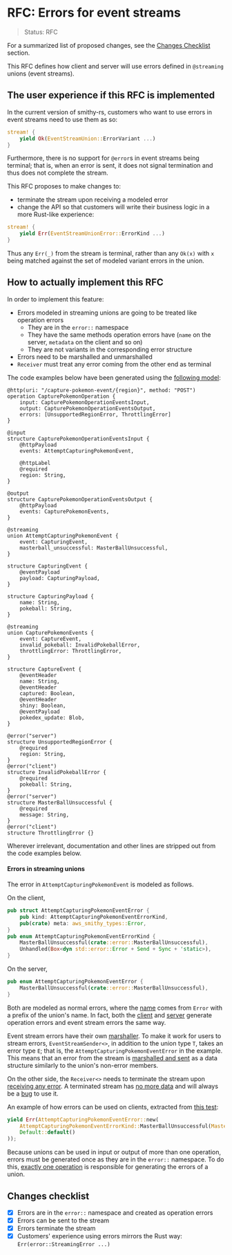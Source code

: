 <!-- Give your RFC a descriptive name saying what it would accomplish or what feature it defines -->
RFC: Errors for event streams
=============

<!-- RFCs start with the "RFC" status and are then either "Implemented" or "Rejected".  -->
> Status: RFC

<!-- A great RFC will include a list of changes at the bottom so that the implementor can be sure they haven't missed anything -->
For a summarized list of proposed changes, see the [Changes Checklist](#changes-checklist) section.

<!-- Insert a short paragraph explaining, at a high level, what this RFC is for -->
This RFC defines how client and server will use errors defined in `@streaming` unions (event streams).

<!-- Explain how users will use this new feature and, if necessary, how this compares to the current user experience -->
The user experience if this RFC is implemented
----------------------------------------------

In the current version of smithy-rs, customers who want to use errors in event streams need to use them as so:
```rust
stream! {
    yield Ok(EventStreamUnion::ErrorVariant ...)
}
```
Furthermore, there is no support for `@error`s in event streams being terminal; that is, when an error is sent,
it does not signal termination and thus does not complete the stream.

This RFC proposes to make changes to:
* terminate the stream upon receiving a modeled error
* change the API so that customers will write their business logic in a more Rust-like experience:
```rust
stream! {
    yield Err(EventStreamUnionError::ErrorKind ...)
}
```
Thus any `Err(_)` from the stream is terminal, rather than any `Ok(x)` with `x` being matched against the set of modeled variant errors in the union.

<!-- Explain the implementation of this new feature -->
How to actually implement this RFC
----------------------------------

In order to implement this feature:
* Errors modeled in streaming unions are going to be treated like operation errors
  * They are in the `error::` namespace
  * They have the same methods operation errors have (`name` on the server, `metadata` on the client and so on)
  * They are not variants in the corresponding error structure
* Errors need to be marshalled and unmarshalled
* `Receiver` must treat any error coming from the other end as terminal

The code examples below have been generated using the [following model](https://github.com/awslabs/smithy-rs/blob/8f7e03ff8a84236955a65dba3d21c4bdbf17a9f4/codegen-server-test/model/pokemon.smithy#L27):
```smithy
@http(uri: "/capture-pokemon-event/{region}", method: "POST")
operation CapturePokemonOperation {
    input: CapturePokemonOperationEventsInput,
    output: CapturePokemonOperationEventsOutput,
    errors: [UnsupportedRegionError, ThrottlingError]
}

@input
structure CapturePokemonOperationEventsInput {
    @httpPayload
    events: AttemptCapturingPokemonEvent,

    @httpLabel
    @required
    region: String,
}

@output
structure CapturePokemonOperationEventsOutput {
    @httpPayload
    events: CapturePokemonEvents,
}

@streaming
union AttemptCapturingPokemonEvent {
    event: CapturingEvent,
    masterball_unsuccessful: MasterBallUnsuccessful,
}

structure CapturingEvent {
    @eventPayload
    payload: CapturingPayload,
}

structure CapturingPayload {
    name: String,
    pokeball: String,
}

@streaming
union CapturePokemonEvents {
    event: CaptureEvent,
    invalid_pokeball: InvalidPokeballError,
    throttlingError: ThrottlingError,
}

structure CaptureEvent {
    @eventHeader
    name: String,
    @eventHeader
    captured: Boolean,
    @eventHeader
    shiny: Boolean,
    @eventPayload
    pokedex_update: Blob,
}

@error("server")
structure UnsupportedRegionError {
    @required
    region: String,
}
@error("client")
structure InvalidPokeballError {
    @required
    pokeball: String,
}
@error("server")
structure MasterBallUnsuccessful {
    @required
    message: String,
}
@error("client")
structure ThrottlingError {}
```
Wherever irrelevant, documentation and other lines are stripped out from the code examples below.

#### Errors in streaming unions

The error in `AttemptCapturingPokemonEvent` is modeled as follows.

On the client,
```rust
pub struct AttemptCapturingPokemonEventError {
    pub kind: AttemptCapturingPokemonEventErrorKind,
    pub(crate) meta: aws_smithy_types::Error,
}
pub enum AttemptCapturingPokemonEventErrorKind {
    MasterBallUnsuccessful(crate::error::MasterBallUnsuccessful),
    Unhandled(Box<dyn std::error::Error + Send + Sync + 'static>),
}
```

On the server,
```rust
pub enum AttemptCapturingPokemonEventError {
    MasterBallUnsuccessful(crate::error::MasterBallUnsuccessful),
}
```

Both are modeled as normal errors, where the [name](https://github.com/awslabs/smithy-rs/blob/8f7e03ff8a84236955a65dba3d21c4bdbf17a9f4/codegen/src/main/kotlin/software/amazon/smithy/rust/codegen/smithy/generators/error/CombinedErrorGenerator.kt#L50) comes from `Error` with a prefix of the union's name.
In fact, both the [client](https://github.com/awslabs/smithy-rs/blob/8f7e03ff8a84236955a65dba3d21c4bdbf17a9f4/codegen/src/main/kotlin/software/amazon/smithy/rust/codegen/smithy/generators/error/CombinedErrorGenerator.kt#L71) and [server](https://github.com/awslabs/smithy-rs/blob/8f7e03ff8a84236955a65dba3d21c4bdbf17a9f4/codegen-server/src/main/kotlin/software/amazon/smithy/rust/codegen/server/smithy/generators/ServerCombinedErrorGenerator.kt#L46)
generate operation errors and event stream errors the same way.

Event stream errors have their own [marshaller](https://github.com/awslabs/smithy-rs/blob/8f7e03ff8a84236955a65dba3d21c4bdbf17a9f4/codegen/src/main/kotlin/software/amazon/smithy/rust/codegen/smithy/protocols/serialize/EventStreamErrorMarshallerGenerator.kt#L39).
To make it work for users to stream errors, `EventStreamSender<>`, in addition to the union type `T`, takes an error type `E`; that is, the `AttemptCapturingPokemonEventError` in the example.
This means that an error from the stream is [marshalled and sent](https://github.com/awslabs/smithy-rs/blob/8f7e03ff8a84236955a65dba3d21c4bdbf17a9f4/rust-runtime/aws-smithy-http/src/event_stream/sender.rs#L137) as a data structure similarly to the union's non-error members.

On the other side, the `Receiver<>` needs to terminate the stream upon [receiving any error](https://github.com/awslabs/smithy-rs/blob/8f7e03ff8a84236955a65dba3d21c4bdbf17a9f4/rust-runtime/aws-smithy-http/src/event_stream/receiver.rs#L249).
A terminated stream has [no more data](https://github.com/awslabs/smithy-rs/blob/8f7e03ff8a84236955a65dba3d21c4bdbf17a9f4/rust-runtime/aws-smithy-http/src/event_stream/receiver.rs#L38) and will always be a [bug](https://github.com/awslabs/smithy-rs/blob/8f7e03ff8a84236955a65dba3d21c4bdbf17a9f4/rust-runtime/aws-smithy-http/src/event_stream/receiver.rs#L54) to use it.

An example of how errors can be used on clients, extracted from [this test](https://github.com/awslabs/smithy-rs/blob/8f7e03ff8a84236955a65dba3d21c4bdbf17a9f4/rust-runtime/aws-smithy-http-server/examples/pokemon_service/tests/simple_integration_test.rs#L100):
```rust
yield Err(AttemptCapturingPokemonEventError::new(
    AttemptCapturingPokemonEventErrorKind::MasterBallUnsuccessful(MasterBallUnsuccessful::builder().build()),
    Default::default()
));
```

Because unions can be used in input or output of more than one operation, errors must be generated once as they are in the `error::` namespace.
To do this, [exactly one operation](https://github.com/awslabs/smithy-rs/blob/f1c932f2728adde250d8b5e64c0801f20e490705/codegen/src/main/kotlin/software/amazon/smithy/rust/codegen/smithy/transformers/EventStreamNormalizer.kt#L87) is responsible for generating the errors of a union.

<!-- Include a checklist of all the things that need to happen for this RFC's implementation to be considered complete -->
Changes checklist
-----------------

- [x] Errors are in the `error::` namespace and created as operation errors
- [x] Errors can be sent to the stream
- [x] Errors terminate the stream
- [x] Customers' experience using errors mirrors the Rust way: `Err(error::StreamingError ...)`
